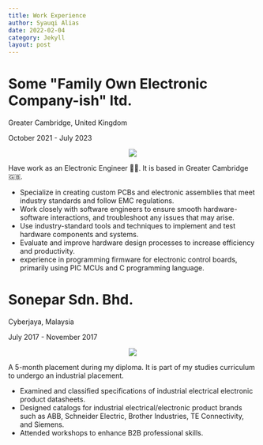 ```yaml
---
title: Work Experience
author: Syauqi Alias
date: 2022-02-04
category: Jekyll
layout: post
---
```


# Some "Family Own Electronic Company-ish" ltd.
Greater Cambridge, United Kingdom

October 2021 - July 2023
<p align="center">
  <img src="https://syauqi-alias.github.io/assets/chuckles-im-in-danger.gif" />
</p>


Have work as an Electronic Engineer 🧑‍🔬. It is based in Greater Cambridge 🇬🇧.

- Specialize in creating custom PCBs and electronic assemblies that meet industry standards and follow EMC regulations. 
- Work closely with software engineers to ensure smooth hardware-software interactions, and troubleshoot any issues that may arise. 
- Use industry-standard tools and techniques to implement and test hardware components and systems. 
- Evaluate and improve hardware design processes to increase efficiency and productivity. 
- experience in programming firmware for electronic control boards, primarily using PIC MCUs and C programming language.

# Sonepar Sdn. Bhd.
Cyberjaya, Malaysia

July 2017 - November 2017
<p align="center">
  <img src="https://syauqi-alias.github.io/assets/sonepar.png" />
</p>
A 5-month placement during my diploma. It is part of my studies curriculum to undergo an industrial placement. 

- Examined and classified specifications of industrial electrical electronic product datasheets.
- Designed catalogs for industrial electrical/electronic product brands such as ABB, Schneider Electric, Brother Industries, TE Connectivity, and Siemens.
- Attended workshops to enhance B2B professional skills.